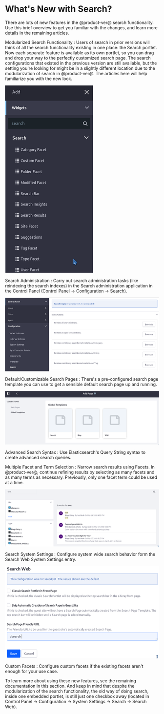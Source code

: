 # What's New with Search? [](id=whats-new-with-search)

There are lots of new features in the @product-ver@ search functionality. Use
this brief overview to get you familiar with the changes, and learn more details
in the remaining articles.

Modularized Search Functionality
: Users of search in prior versions will think of all the search functionality
existing in one place: the Search portlet. Now each separate feature is
available as its own portlet, so you can drag and drop your way to the perfectly
customized search page. The search configurations that existed in the previous
version are still available, but the setting you're looking for might be in a
slightly different location due to the modularization of search in
@product-ver@. The articles here will help familiarize you with the new look.

![Figure 2: The search functionality is now distributed across several portlets.](../../images/search-widgets.png)

Search Administration
: Carry out search administration tasks (like reindexing the search indexes) in
the Search administration application in the Control Panel (Control Panel
&rarr; Configuration &rarr; Search).

![Figure x: Reindexing content now happens in the Search administration application.](../../images/search-admin.png)

Default/Customizable Search Pages
: There's a pre-configured search page template you can use to get a sensible
default search page up and running.

![Figure x: Use the search page template to create your site's dedicated search page.](../../images/search-page-template.png)

Advanced Search Syntax
: Use Elasticsearch's Query String syntax to create advanced search queries.

<!-- FIGURE WHEN THIS IS MERGED[Figure x: Use Elastic's Query String syntax to construct advanced search queries.](../../images/search-advanced-syntax.png) -->

Multiple Facet and Term Selection
: Narrow search results using Facets. In @product-ver@, continue refining
results by selecting as many facets and as many terms as necessary. Previously,
only one facet term could be used at a time.

![Figure x: Facets and their terms can be selected in multiples to refine search results.](../../images/search-multiple-facet-selection.png)

Search System Settings
: Configure system wide search behavior form the Search Web System Settings
entry.

![Figure x: Use the Search Web entry in System Settings to configure system wide search behavior.](../../images/search-system-settings.png)

Custom Facets
: Configure custom facets if the existing facets aren't enough for your use
case.

<!-- FIGURE WHEN WORKING[Figure x: Configure a custom facet.](../../images/search-custom-facet.png) -->

To learn more about using these new features, see the remaining documentation in
this section. And keep in mind that despite the modularization of the search
functionality, the old way of doing search, inside one embedded portlet, is still just
one checkbox away (located in Control Panel &rarr; Configuration &rarr; System
Settings &rarr; Search &rarr; Search Web).
